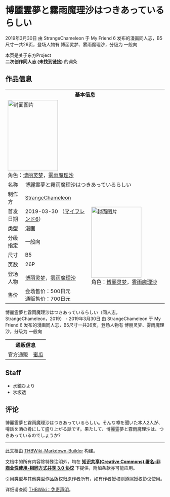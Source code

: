 # 博麗霊夢と霧雨魔理沙はつきあっているらしい

<!-- source html: G:\repos\THBWiki-Markdown-Builder\THBWikiMarkdown\Temp\main\1\14\ns0%3A%E5%8D%9A%E9%BA%97%E9%9C%8A%E5%A4%A2%E3%81%A8%E9%9C%A7%E9%9B%A8%E9%AD%94%E7%90%86%E6%B2%99%E3%81%AF%E3%81%A4%E3%81%8D%E3%81%82%E3%81%A3%E3%81%A6%E3%81%84%E3%82%8B%E3%82%89%E3%81%97%E3%81%84.html -->

2019年3月30日 由 StrangeChameleon 于 My Friend 6 发布的漫画同人志，B5尺寸一共26页，登场人物有 博丽灵梦、雾雨魔理沙，分级为 一般向

本页是关于东方Project  
 **二次创作同人志 (未找到链接)** 的词条
## 作品信息

<table><tbody><tr><th colspan="3">基本信息</th></tr><tr><td class="cover-artwork-mobile" colspan="2"><a href="./文件-博麗霊夢と霧雨魔理沙はつきあっているらしい封面.png.md" class="image" title="封面图片"><img alt="封面图片" src="https://upload.thwiki.cc/thumb/2/21/%E5%8D%9A%E9%BA%97%E9%9C%8A%E5%A4%A2%E3%81%A8%E9%9C%A7%E9%9B%A8%E9%AD%94%E7%90%86%E6%B2%99%E3%81%AF%E3%81%A4%E3%81%8D%E3%81%82%E3%81%A3%E3%81%A6%E3%81%84%E3%82%8B%E3%82%89%E3%81%97%E3%81%84%E5%B0%81%E9%9D%A2.png/158px-%E5%8D%9A%E9%BA%97%E9%9C%8A%E5%A4%A2%E3%81%A8%E9%9C%A7%E9%9B%A8%E9%AD%94%E7%90%86%E6%B2%99%E3%81%AF%E3%81%A4%E3%81%8D%E3%81%82%E3%81%A3%E3%81%A6%E3%81%84%E3%82%8B%E3%82%89%E3%81%97%E3%81%84%E5%B0%81%E9%9D%A2.png" decoding="async" loading="lazy" width="158" height="224" srcset="https://upload.thwiki.cc/thumb/2/21/%E5%8D%9A%E9%BA%97%E9%9C%8A%E5%A4%A2%E3%81%A8%E9%9C%A7%E9%9B%A8%E9%AD%94%E7%90%86%E6%B2%99%E3%81%AF%E3%81%A4%E3%81%8D%E3%81%82%E3%81%A3%E3%81%A6%E3%81%84%E3%82%8B%E3%82%89%E3%81%97%E3%81%84%E5%B0%81%E9%9D%A2.png/238px-%E5%8D%9A%E9%BA%97%E9%9C%8A%E5%A4%A2%E3%81%A8%E9%9C%A7%E9%9B%A8%E9%AD%94%E7%90%86%E6%B2%99%E3%81%AF%E3%81%A4%E3%81%8D%E3%81%82%E3%81%A3%E3%81%A6%E3%81%84%E3%82%8B%E3%82%89%E3%81%97%E3%81%84%E5%B0%81%E9%9D%A2.png 1.5x, https://upload.thwiki.cc/thumb/2/21/%E5%8D%9A%E9%BA%97%E9%9C%8A%E5%A4%A2%E3%81%A8%E9%9C%A7%E9%9B%A8%E9%AD%94%E7%90%86%E6%B2%99%E3%81%AF%E3%81%A4%E3%81%8D%E3%81%82%E3%81%A3%E3%81%A6%E3%81%84%E3%82%8B%E3%82%89%E3%81%97%E3%81%84%E5%B0%81%E9%9D%A2.png/317px-%E5%8D%9A%E9%BA%97%E9%9C%8A%E5%A4%A2%E3%81%A8%E9%9C%A7%E9%9B%A8%E9%AD%94%E7%90%86%E6%B2%99%E3%81%AF%E3%81%A4%E3%81%8D%E3%81%82%E3%81%A3%E3%81%A6%E3%81%84%E3%82%8B%E3%82%89%E3%81%97%E3%81%84%E5%B0%81%E9%9D%A2.png 2x" data-file-width="600" data-file-height="848"></a><div class="cover-char">角色：<a href="./博丽灵梦.md" title="博丽灵梦">博丽灵梦</a>，<a href="./雾雨魔理沙.md" title="雾雨魔理沙">雾雨魔理沙</a></div></td>
</tr><tr><td class="label">名称</td><td colspan="2"> 博麗霊夢と霧雨魔理沙はつきあっているらしい </td></tr><tr><td class="label">制作方</td><td><a href="./StrangeChameleon.md" title="StrangeChameleon">StrangeChameleon</a></td><td class="cover-artwork" rowspan="8" style="min-width:224px;"><a href="./文件-博麗霊夢と霧雨魔理沙はつきあっているらしい封面.png.md" class="image" title="封面图片"><img alt="封面图片" src="https://upload.thwiki.cc/thumb/2/21/%E5%8D%9A%E9%BA%97%E9%9C%8A%E5%A4%A2%E3%81%A8%E9%9C%A7%E9%9B%A8%E9%AD%94%E7%90%86%E6%B2%99%E3%81%AF%E3%81%A4%E3%81%8D%E3%81%82%E3%81%A3%E3%81%A6%E3%81%84%E3%82%8B%E3%82%89%E3%81%97%E3%81%84%E5%B0%81%E9%9D%A2.png/158px-%E5%8D%9A%E9%BA%97%E9%9C%8A%E5%A4%A2%E3%81%A8%E9%9C%A7%E9%9B%A8%E9%AD%94%E7%90%86%E6%B2%99%E3%81%AF%E3%81%A4%E3%81%8D%E3%81%82%E3%81%A3%E3%81%A6%E3%81%84%E3%82%8B%E3%82%89%E3%81%97%E3%81%84%E5%B0%81%E9%9D%A2.png" decoding="async" loading="lazy" width="158" height="224" srcset="https://upload.thwiki.cc/thumb/2/21/%E5%8D%9A%E9%BA%97%E9%9C%8A%E5%A4%A2%E3%81%A8%E9%9C%A7%E9%9B%A8%E9%AD%94%E7%90%86%E6%B2%99%E3%81%AF%E3%81%A4%E3%81%8D%E3%81%82%E3%81%A3%E3%81%A6%E3%81%84%E3%82%8B%E3%82%89%E3%81%97%E3%81%84%E5%B0%81%E9%9D%A2.png/238px-%E5%8D%9A%E9%BA%97%E9%9C%8A%E5%A4%A2%E3%81%A8%E9%9C%A7%E9%9B%A8%E9%AD%94%E7%90%86%E6%B2%99%E3%81%AF%E3%81%A4%E3%81%8D%E3%81%82%E3%81%A3%E3%81%A6%E3%81%84%E3%82%8B%E3%82%89%E3%81%97%E3%81%84%E5%B0%81%E9%9D%A2.png 1.5x, https://upload.thwiki.cc/thumb/2/21/%E5%8D%9A%E9%BA%97%E9%9C%8A%E5%A4%A2%E3%81%A8%E9%9C%A7%E9%9B%A8%E9%AD%94%E7%90%86%E6%B2%99%E3%81%AF%E3%81%A4%E3%81%8D%E3%81%82%E3%81%A3%E3%81%A6%E3%81%84%E3%82%8B%E3%82%89%E3%81%97%E3%81%84%E5%B0%81%E9%9D%A2.png/317px-%E5%8D%9A%E9%BA%97%E9%9C%8A%E5%A4%A2%E3%81%A8%E9%9C%A7%E9%9B%A8%E9%AD%94%E7%90%86%E6%B2%99%E3%81%AF%E3%81%A4%E3%81%8D%E3%81%82%E3%81%A3%E3%81%A6%E3%81%84%E3%82%8B%E3%82%89%E3%81%97%E3%81%84%E5%B0%81%E9%9D%A2.png 2x" data-file-width="600" data-file-height="848"></a><div class="cover-char">角色：<a href="./博丽灵梦.md" title="博丽灵梦">博丽灵梦</a>，<a href="./雾雨魔理沙.md" title="雾雨魔理沙">雾雨魔理沙</a></div></td>
</tr><tr><td class="label">首发日期</td><td>2019-03-30&#160;（<a href="/展会作品列表?e=My+Friend%236">マイフレンド6</a>）</td></tr><tr><td class="label">类型</td><td>漫画</td></tr><tr><td class="label">分级指定</td><td>一般向</td></tr><tr><td class="label">尺寸</td><td>B5</td></tr><tr><td class="label">页数</td><td>26P</td></tr><tr><td class="label">登场人物</td><td><a href="./博丽灵梦.md" title="博丽灵梦">博丽灵梦</a>，<a href="./雾雨魔理沙.md" title="雾雨魔理沙">雾雨魔理沙</a></td></tr><tr><td class="label">售价</td><td>会场售价：500日元<br>通贩售价：700日元</td></tr></tbody></table>

博麗霊夢と霧雨魔理沙はつきあっているらしい（同人志，StrangeChameleon，2019） - 2019年3月30日 由 StrangeChameleon 于 My Friend 6 发布的漫画同人志，B5尺寸一共26页，登场人物有 博丽灵梦、雾雨魔理沙，分级为 一般向

<table><tbody><tr><th colspan="3">通贩信息</th></tr><tr><td class="label">官方通贩</td><td colspan="2"><a rel="nofollow" class="external text" href="https://www.melonbooks.co.jp/detail/detail.php?product_id=490487">蜜瓜</a></td></tr></tbody></table>


## Staff
- 水鏡ひより
- 氷坂透

## 评论
  
博麗霊夢と霧雨魔理沙はつきあっているらしい。そんな噂を聞いた本人2人が、噂話を酒の肴にして盛り上がる話です。果たして、博麗霊夢と霧雨魔理沙は、つきあっているのでしょうか? 
  
  
  

  





---

此文档由 [THBWiki-Markdown-Builder](https://github.com/Delsin-Yu/THBWiki-Markdown-Builder) 构建。

文档中的所有内容除特殊注明外，均在 [**知识共享(Creative Commons) 署名-非商业性使用-相同方式共享 3.0 协议**](https://creativecommons.org/licenses/by-sa/3.0/deed.zh-hans) 下提供，附加条款亦可能应用。

引用类型与其他类型作品版权归原作者所有，如有作者授权则遵照授权协议使用。

详细请查阅 [THBWiki：免责声明](https://thbwiki.cc/THBWiki:%E5%85%8D%E8%B4%A3%E5%A3%B0%E6%98%8E)。

